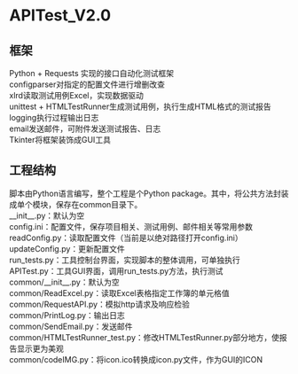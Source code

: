 # APITest_V2.0
## 框架
Python + Requests 实现的接口自动化测试框架</br>
configparser对指定的配置文件进行增删改查</br>
xlrd读取测试用例Excel，实现数据驱动</br>
unittest + HTMLTestRunner生成测试用例，执行生成HTML格式的测试报告</br>
logging执行过程输出日志</br>
email发送邮件，可附件发送测试报告、日志</br>
Tkinter将框架装饰成GUI工具</br>

## 工程结构
脚本由Python语言编写，整个工程是个Python package。其中，将公共方法封装成单个模块，保存在common目录下。</br>
\_\_init\_\_.py：默认为空</br>
config.ini：配置文件，保存项目相关、测试用例、邮件相关等常用参数</br>
readConfig.py：读取配置文件（当前是以绝对路径打开config.ini）</br>
updateConfig.py：更新配置文件</br>
run_tests.py：工具控制台界面，实现脚本的整体调用，可单独执行</br>
APITest.py：工具GUI界面，调用run_tests.py方法，执行测试</br>
common/\_\_init\_\_.py：默认为空</br>
common/ReadExcel.py：读取Excel表格指定工作簿的单元格值</br>
common/RequestAPI.py：模拟http请求及响应检验</br>
common/PrintLog.py：输出日志</br>
common/SendEmail.py：发送邮件</br>
common/HTMLTestRunner_test.py：修改HTMLTestRunner.py部分地方，使报告显示更为美观</br>
common/codeIMG.py：将icon.ico转换成icon.py文件，作为GUI的ICON</br>
